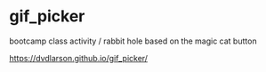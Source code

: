 # gif_picker
bootcamp class activity / rabbit hole based on the magic cat button

https://dvdlarson.github.io/gif_picker/


